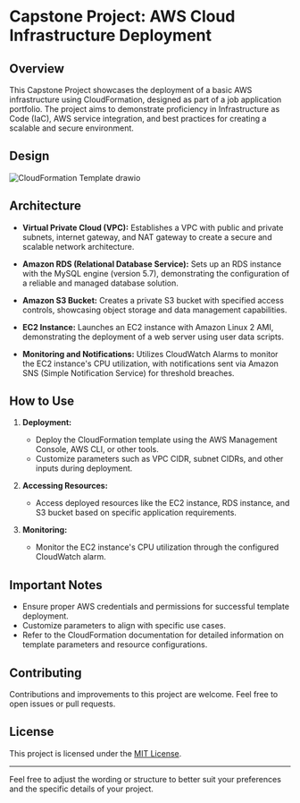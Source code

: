 # Capstone Project: AWS Cloud Infrastructure Deployment

## Overview

This Capstone Project showcases the deployment of a basic AWS infrastructure using CloudFormation, designed as part of a job application portfolio. The project aims to demonstrate proficiency in Infrastructure as Code (IaC), AWS service integration, and best practices for creating a scalable and secure environment.

## Design

![CloudFormation Template drawio](https://github.com/Amohamed0816/AWS-CloudFormation/assets/127431316/aaadcc44-bdca-43a3-b4c6-e68ffbda86e9)

## Architecture

- **Virtual Private Cloud (VPC):** Establishes a VPC with public and private subnets, internet gateway, and NAT gateway to create a secure and scalable network architecture.

- **Amazon RDS (Relational Database Service):** Sets up an RDS instance with the MySQL engine (version 5.7), demonstrating the configuration of a reliable and managed database solution.

- **Amazon S3 Bucket:** Creates a private S3 bucket with specified access controls, showcasing object storage and data management capabilities.

- **EC2 Instance:** Launches an EC2 instance with Amazon Linux 2 AMI, demonstrating the deployment of a web server using user data scripts.

- **Monitoring and Notifications:** Utilizes CloudWatch Alarms to monitor the EC2 instance's CPU utilization, with notifications sent via Amazon SNS (Simple Notification Service) for threshold breaches.

## How to Use

1. **Deployment:**
   - Deploy the CloudFormation template using the AWS Management Console, AWS CLI, or other tools.
   - Customize parameters such as VPC CIDR, subnet CIDRs, and other inputs during deployment.

2. **Accessing Resources:**
   - Access deployed resources like the EC2 instance, RDS instance, and S3 bucket based on specific application requirements.

3. **Monitoring:**
   - Monitor the EC2 instance's CPU utilization through the configured CloudWatch alarm.

## Important Notes

- Ensure proper AWS credentials and permissions for successful template deployment.
- Customize parameters to align with specific use cases.
- Refer to the CloudFormation documentation for detailed information on template parameters and resource configurations.

## Contributing

Contributions and improvements to this project are welcome. Feel free to open issues or pull requests.

## License

This project is licensed under the [MIT License](LICENSE).

---

Feel free to adjust the wording or structure to better suit your preferences and the specific details of your project.


